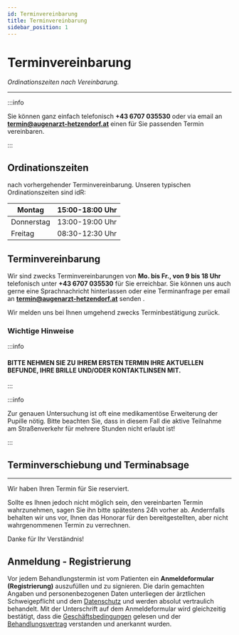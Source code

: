 ```yaml
---
id: Terminvereinbarung
title: Terminvereinbarung
sidebar_position: 1
---
```


# Terminvereinbarung

*Ordinationszeiten nach Vereinbarung.*

------

:::info

Sie können ganz einfach telefonisch  **+43 6707 035530** oder via 
email an **termin@augenarzt-hetzendorf.at** einen für Sie passenden Termin vereinbaren.

:::

## Ordinationszeiten

nach vorhergehender Terminvereinbarung. Unseren typischen Ordinationszeiten sind idR: 

| Montag     | 15:00-18:00 Uhr |
| ---------- | --------------- |
| Donnerstag | 13:00-19:00 Uhr |
| Freitag    | 08:30-12:30 Uhr |



## Terminvereinbarung

Wir sind zwecks Terminvereinbarungen von **Mo. bis Fr., von 9 bis 18 Uhr** telefonisch unter **+43 6707 035530** für Sie erreichbar. Sie können uns auch gerne eine Sprachnachricht hinterlassen oder eine Terminanfrage per email an **[termin@augenarzt-hetzendorf.at](mailto:termin@augenarzt-hetzendorf.at)** senden . 

Wir melden uns bei Ihnen umgehend zwecks Terminbestätigung zurück.

### Wichtige Hinweise

:::info

#### BITTE NEHMEN SIE ZU IHREM ERSTEN TERMIN IHRE AKTUELLEN BEFUNDE, IHRE BRILLE UND/ODER KONTAKTLINSEN MIT.

:::

:::info

Zur genauen Untersuchung ist oft eine medikamentöse Erweiterung der Pupille nötig. Bitte beachten Sie, dass in diesem Fall die aktive Teilnahme am Straßenverkehr für mehrere Stunden nicht erlaubt ist!

:::



## Terminverschiebung und Terminabsage

------

Wir haben Ihren Termin für Sie reserviert.

Sollte es Ihnen jedoch nicht möglich sein, den vereinbarten Termin wahrzunehmen, sagen Sie ihn bitte spätestens 24h vorher ab. Andernfalls  behalten wir uns vor, Ihnen das Honorar für den bereitgestellten, aber nicht wahrgenommenen Termin zu verrechnen. 

Danke für Ihr Verständnis!



## Anmeldung - Registrierung

Vor jedem Behandlungstermin ist vom Patienten ein **Anmeldeformular (Registrierung)** auszufüllen und zu signieren. Die darin gemachten Angaben und personenbezogenen Daten unterliegen der ärztlichen Schweigepflicht und dem [Datenschutz](/docs/Kontakt/Rechtliche-Hinweise/Datenschutz) und werden absolut vertraulich behandelt. Mit der Unterschrift auf dem Anmeldeformular wird gleichzeitig bestätigt, dass die [Geschäftsbedingungen](/docs/Kontakt/Rechtliche-Hinweise/AGB) gelesen und der  [Behandlungsvertrag](/docs/Kontakt/Rechtliche-Hinweise/Behandlungsvertrag) verstanden und anerkannt wurden.

